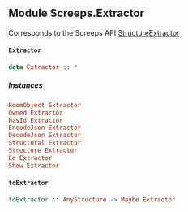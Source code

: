 ## Module Screeps.Extractor

Corresponds to the Screeps API [StructureExtractor](http://support.screeps.com/hc/en-us/articles/207715739-StructureExtractor)

#### `Extractor`

``` purescript
data Extractor :: *
```

##### Instances
``` purescript
RoomObject Extractor
Owned Extractor
HasId Extractor
EncodeJson Extractor
DecodeJson Extractor
Structural Extractor
Structure Extractor
Eq Extractor
Show Extractor
```

#### `toExtractor`

``` purescript
toExtractor :: AnyStructure -> Maybe Extractor
```


